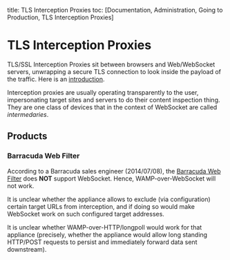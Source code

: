 title: TLS Interception Proxies
toc: [Documentation, Administration, Going to Production, TLS Interception Proxies]

# TLS Interception Proxies

TLS/SSL Interception Proxies sit between browsers and Web/WebSocket servers, unwrapping a secure TLS connection to look inside the payload of the traffic. Here is an [introduction](http://www.secureworks.com/cyber-threat-intelligence/threats/transitive-trust/).

Interception proxies are usually operating transparently to the user, impersonating target sites and servers to do their content inspection thing. They are one class of devices that in the context of WebSocket are called *intermedaries*.

## Products

### Barracuda Web Filter

According to a Barracuda sales engineer (2014/07/08), the [Barracuda Web Filter](https://www.barracuda.com/products/webfilter) does **NOT** support WebSocket. Hence, WAMP-over-WebSocket will not work.

It is unclear whether the appliance allows to exclude (via configuration) certain target URLs from interception, and if doing so would make WebSocket work on such configured target addresses.

It is unclear whether WAMP-over-HTTP/longpoll would work for that appliance (precisely, whether the appliance would allow long standing HTTP/POST requests to persist and immediately forward data sent downstream).
